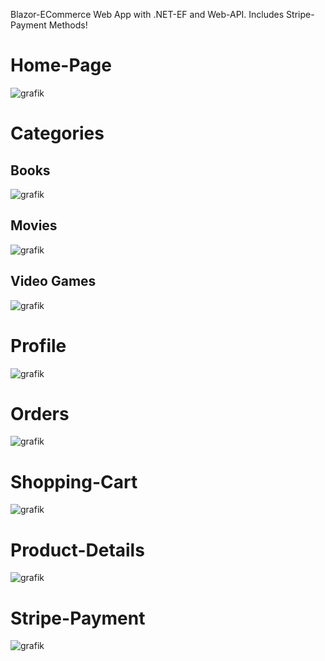 Blazor-ECommerce Web App with .NET-EF and Web-API.
Includes Stripe-Payment Methods!
# Home-Page
![grafik](https://github.com/FatihKaraoglu/BlazorECommerce/assets/92977862/87c691c4-7314-4ac5-8f4e-6a029b2fd16c)

# Categories
## Books
![grafik](https://github.com/FatihKaraoglu/BlazorECommerce/assets/92977862/cd3d21e8-a6f8-44c8-91b8-d8c7c40bf31f)

## Movies
![grafik](https://github.com/FatihKaraoglu/BlazorECommerce/assets/92977862/b4f9ae53-a8d3-482e-b14d-48b37c50ba49)

## Video Games
![grafik](https://github.com/FatihKaraoglu/BlazorECommerce/assets/92977862/dd6d79ef-674c-4908-8584-57683d64d658)

# Profile
![grafik](https://github.com/FatihKaraoglu/BlazorECommerce/assets/92977862/bd62e304-df54-4062-aef6-038b93fa9f6f)

# Orders
![grafik](https://github.com/FatihKaraoglu/BlazorECommerce/assets/92977862/7aef266d-5eda-4737-9889-32a55dc1c11f)

# Shopping-Cart
![grafik](https://github.com/FatihKaraoglu/BlazorECommerce/assets/92977862/c39bfaa6-5dbc-41a2-afac-ee74adf90945)

# Product-Details
![grafik](https://github.com/FatihKaraoglu/BlazorECommerce/assets/92977862/7294852b-66c9-4a76-9d82-cd5871ee195b)

# Stripe-Payment
![grafik](https://github.com/FatihKaraoglu/BlazorECommerce/assets/92977862/4ac2d026-4874-4a10-8066-ebd957265514)






